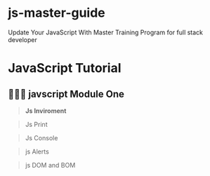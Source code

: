 # js-master-guide
Update Your JavaScript With Master Training Program for full stack developer

# JavaScript Tutorial

## 🧑🏼‍🎓 javscript Module One

> **Js Inviroment**

> Js Print

> Js Console

> js Alerts

> js DOM and BOM

